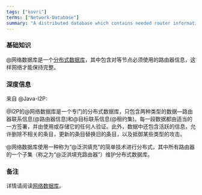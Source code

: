 ```yaml
---
tags: ["kovri"]
terms: ["Network-Database"]
summary: "A distributed database which contains needed router information so the network can stay intact"
---
```


### 基础知识

@网络数据库是一个[分布式数据库](https://en.wikipedia.org/wiki/Distributed_database)，其中包含对等节点必须使用的路由器信息，这样网络才能保持完整。

### 深度信息

来自 @Java-I2P:

>
@I2P的@网络数据库是一个专门的分布式数据库，只包含两种类型的数据—路由器联系信息(@路由器信息)和@目标联系信息(@租约集)。每一段数据都由适当的一方签署，并由使用或存储它的任何人验证。此外，数据中还包含活跃的信息，允许删除不相关的条目，更新的条目替换旧的条目，以及抵御某些类型的攻击。

>
@网络数据库使用一种称为“@泛洪填充”的简单技术进行分布式，其中所有路由器的一个子集（称之为“@泛洪填充路由器”）维护分布式数据库。



### 备注

详情请阅读[网络数据库](https://geti2p.net/en/docs/how/network-database)。
